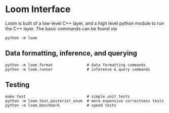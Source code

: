 # Loom Interface

Loom is built of a low-level C++ layer,
and a high level python module to run the C++ layer.
The basic commands can be found via

    python -m loom

## Data formatting, inference, and querying

    python -m loom.format               # data formatting commands
    python -m loom.runner               # inference & query commands

## Testing

    make test                           # simple unit tests
    python -m loom.test.posterior_enum  # more expensive correctness tests
    python -m loom.benchmark            # speed tests
